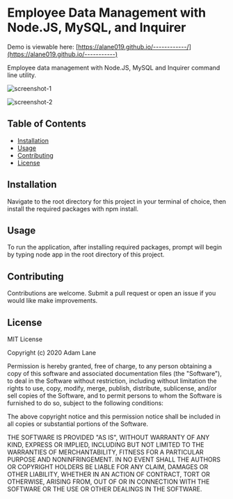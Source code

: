 # Employee Data Management with Node.JS, MySQL, and Inquirer

Demo is viewable here: [https://alane019.github.io/------------/](https://alane019.github.io/-----------)

Employee data management with Node.JS, MySQL and Inquirer command line utility.

![screenshot-1](https://raw.githubusercontent.com/alane019/-------------/main/assets/images/snip-html.png)

![screenshot-2](https://raw.githubusercontent.com/alane019/-------------/main/assets/images/snip-html.png)
## Table of Contents

* [Installation](#Installation)
* [Usage](#Usage)
* [Contributing](#Contributing)
* [License](#License)

## Installation

Navigate to the root directory for this project in your terminal of choice, then install the required packages with npm install.

## Usage

To run the application, after installing required packages, prompt will begin by typing node app in the root directory of this project.

## Contributing

Contributions are welcome. Submit a pull request or open an issue if you would like make improvements.

## License

MIT License

Copyright (c) 2020 Adam Lane

Permission is hereby granted, free of charge, to any person obtaining a copy of this software and associated documentation files (the "Software"), to deal in the Software without restriction, including without limitation the rights to use, copy, modify, merge, publish, distribute, sublicense, and/or sell copies of the Software, and to permit persons to whom the Software is furnished to do so, subject to the following conditions:

The above copyright notice and this permission notice shall be included in all copies or substantial portions of the Software.

THE SOFTWARE IS PROVIDED "AS IS", WITHOUT WARRANTY OF ANY KIND, EXPRESS OR IMPLIED, INCLUDING BUT NOT LIMITED TO THE WARRANTIES OF MERCHANTABILITY, FITNESS FOR A PARTICULAR PURPOSE AND NONINFRINGEMENT. IN NO EVENT SHALL THE AUTHORS OR COPYRIGHT HOLDERS BE LIABLE FOR ANY CLAIM, DAMAGES OR OTHER LIABILITY, WHETHER IN AN ACTION OF CONTRACT, TORT OR OTHERWISE, ARISING FROM, OUT OF OR IN CONNECTION WITH THE SOFTWARE OR THE USE OR OTHER DEALINGS IN THE SOFTWARE.
